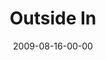 ---
layout: message
category: message
series: "Inside Out"
title: "Outside In"
date: 2009-08-16-00-00
message_id: 577
---